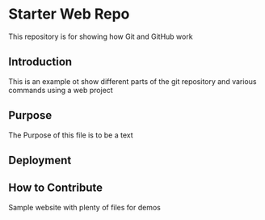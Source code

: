 # Starter Web Repo

This repository is for showing how Git and GitHub work

## Introduction

This is an example ot show different parts of the git repository and various commands using a web project

## Purpose

The Purpose of this file is to be a text

## Deployment

## How to Contribute

Sample website with plenty of files for demos